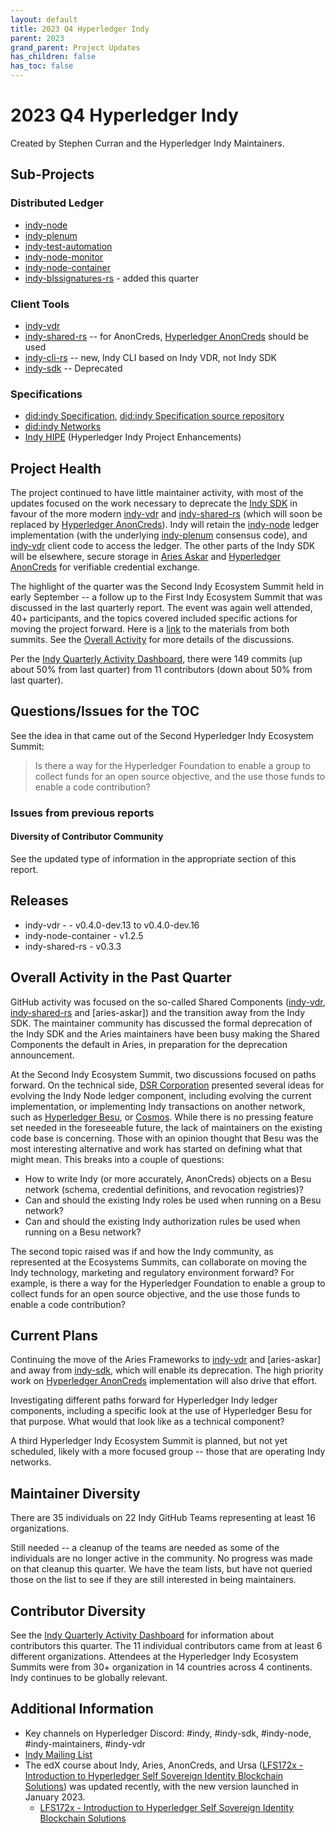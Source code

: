 ```yaml
---
layout: default
title: 2023 Q4 Hyperledger Indy
parent: 2023
grand_parent: Project Updates
has_children: false
has_toc: false
---
```


# 2023 Q4 Hyperledger Indy

Created by Stephen Curran and the Hyperledger Indy Maintainers.

## Sub-Projects

### **Distributed Ledger**

- [indy-node]
- [indy-plenum]
- [indy-test-automation]
- [indy-node-monitor]
- [indy-node-container]
- [indy-blssignatures-rs] - added this quarter

[indy-node]: https://github.com/hyperledger/indy-node
[indy-plenum]: https://github.com/hyperledger/indy-plenum
[indy-test-automation]: https://github.com/hyperledger/indy-test-automation
[indy-node-monitor]: https://github.com/hyperledger/indy-node-monitor
[indy-node-container]: https://github.com/hyperledger/indy-node-container
[indy-blssignatures-rs]: https://github.com/hyperledger/indy-blssignatures-rs

### **Client Tools**

- [indy-vdr]
- [indy-shared-rs] -- for AnonCreds, [Hyperledger AnonCreds] should be used
- [indy-cli-rs] -- new, Indy CLI based on Indy VDR, not Indy SDK
- [indy-sdk] -- Deprecated

[indy-vdr]: https://github.com/hyperledger/indy-vdr
[indy-shared-rs]: https://github.com/hyperledger/indy-shared-rs
[indy-cli-rs]: https://github.com/hyperledger/indy-cli-rs
[indy-sdk]: https://github.com/hyperledger/indy-sdk
[Indy SDK]: https://github.com/hyperledger/indy-sdk
[Aries Askar]: https://github.com/hyperledger/aries-askar
[Hyperledger AnonCreds]: https://github.com/hyperledger/anoncreds-rs

### **Specifications**

- [did:indy Specification], [did:indy Specification source repository]
- [did:indy Networks]
- [Indy HIPE] (Hyperledger Indy Project Enhancements)

[did:indy Specification]: https://hyperledger.github.io/indy-did-method/
[did:indy Specification source repository]: https://github.com/hyperledger/indy-did-method
[did:indy Networks]: https://github.com/hyperledger/indy-did-networks
[Indy HIPE]: https://github.com/hyperledger/indy-hipe

## Project Health

The project continued to have little maintainer activity, with most of the
updates focused on the work necessary to deprecate the [Indy SDK] in favour of
the more modern [indy-vdr] and [indy-shared-rs] (which will soon be replaced by
[Hyperledger AnonCreds]). Indy will retain the [indy-node] ledger implementation
(with the underlying [indy-plenum] consensus code), and [indy-vdr] client code
to access the ledger. The other parts of the Indy SDK will be elsewhere, secure
storage in [Aries Askar] and [Hyperledger AnonCreds] for verifiable credential
exchange.

The highlight of the quarter was the Second Indy Ecosystem Summit held in early
September -- a follow up to the First Indy Ecosystem Summit that was discussed
in the last quarterly report. The event was again well attended, 40+
participants, and the topics covered included specific actions for moving the
project forward. Here is a
[link](https://docs.google.com/document/d/1Gkd-V17tAYQFI4ymtIGUjfQxBlgOYVj0WBdX1ZdWA_g/edit?usp=sharing)
to the materials from both summits. See the [Overall
Activity](#overall-activity-in-the-past-quarter) for more details of the
discussions.

Per the [Indy Quarterly Activity Dashboard], there were 149 commits
(up about 50% from last quarter) from 11 contributors (down about 50% from last quarter).

[Indy Quarterly Activity Dashboard]: https://insights.lfx.linuxfoundation.org/projects/hyperledger%2Findy/dashboard;subTab=technical?time=%7B%22from%22:%222023-07-01T08:00:00.000Z%22,%22type%22:%22absolute%22,%22to%22:%222023-09-30T07:00:00.000Z%22%7D

## Questions/Issues for the TOC

See the idea in that came out of the Second Hyperledger Indy Ecosystem Summit:

> Is there a way for the Hyperledger Foundation to enable a group to collect
funds for an open source objective, and the use those funds to enable a code
contribution?

### Issues from previous reports

#### **Diversity of Contributor Community**

See the updated type of information in the appropriate section of this report.

## Releases

- indy-vdr -  - v0.4.0-dev.13 to v0.4.0-dev.16
- indy-node-container - v1.2.5
- indy-shared-rs - v0.3.3

## Overall Activity in the Past Quarter

GitHub activity was focused on the so-called Shared Components ([indy-vdr],
[indy-shared-rs] and [aries-askar]) and the transition away from the Indy SDK. The
maintainer community has discussed the formal deprecation of the Indy SDK and
the Aries maintainers have been busy making the Shared Components the default in
Aries, in preparation for the deprecation announcement.  

At the Second Indy Ecosystem Summit, two discussions focused on paths forward.
On the technical side, [DSR Corporation](https://en.dsr-corporation.com/)
presented several ideas for evolving the Indy Node ledger component, including
evolving the current implementation, or implementing Indy transactions on
another network, such as [Hyperledger Besu](https://www.hyperledger.org/projects/besu), or
[Cosmos](https://cosmos.network/). While there is no pressing feature set needed in the
foreseeable future, the lack of maintainers on the existing code base is concerning. Those
with an opinion thought that Besu was the most interesting alternative and work has
started on defining what that might mean. This breaks into a couple of questions:

* How to write Indy (or more accurately, AnonCreds) objects on a Besu network
  (schema, credential definitions, and revocation registries)?
* Can and should the existing Indy roles be used when running on a Besu network?
* Can and should the existing Indy authorization rules be used when running on a Besu network?

The second topic raised was if and how the Indy community, as represented at the
Ecosystems Summits, can collaborate on moving the Indy technology, marketing and
regulatory environment forward?  For example, is there a way for the Hyperledger
Foundation to enable a group to collect funds for an open source objective, and
the use those funds to enable a code contribution?

## Current Plans

Continuing the move of the Aries Frameworks to [indy-vdr] and [aries-askar] and away
from [indy-sdk], which will enable its deprecation. The high priority work on
[Hyperledger AnonCreds] implementation will also drive that effort.

Investigating different paths forward for Hyperledger Indy ledger components, including
a specific look at the use of Hyperledger Besu for that purpose. What would that look
like as a technical component?

A third Hyperledger Indy Ecosystem Summit is planned, but not yet scheduled, likely
with a more focused group -- those that are operating Indy networks.

## Maintainer Diversity

There are 35 individuals on 22 Indy GitHub Teams representing at least 16 organizations.

Still needed -- a cleanup of the teams are needed as some of the individuals are
no longer active in the community. No progress was made on that cleanup this
quarter. We have the team lists, but have not queried those on the list to see
if they are still interested in being maintainers.

## Contributor Diversity

See the [Indy Quarterly Activity Dashboard] for information about contributors
this quarter. The 11 individual contributors came from at least 6 different
organizations. Attendees at the Hyperledger Indy Ecosystem Summits were from 30+
organization in 14 countries across 4 continents. Indy continues to be globally
relevant.

## Additional Information

- Key channels on Hyperledger Discord: \#indy, \#indy-sdk,
\#indy-node, \#indy-maintainers, \#indy-vdr
- [Indy Mailing List](https://lists.hyperledger.org/g/indy)
- The edX course about Indy, Aries, AnonCreds, and Ursa ([LFS172x - Introduction
to Hyperledger Self Sovereign Identity Blockchain Solutions]) was updated
recently, with the new version launched in January 2023.
  - [LFS172x - Introduction to Hyperledger Self Sovereign Identity Blockchain Solutions]

[LFS172x - Introduction to Hyperledger Self Sovereign Identity Blockchain Solutions]: https://www.edx.org/course/identity-in-hyperledger-aries-indy-and-ursa
